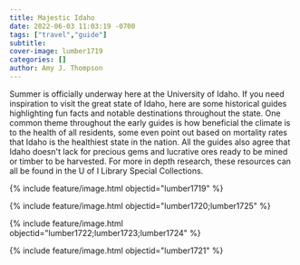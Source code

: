 ```yaml
---
title: Majestic Idaho
date: 2022-06-03 11:03:19 -0700
tags: ["travel","guide"]
subtitle: 
cover-image: lumber1719
categories: []
author: Amy J. Thompson
---
```


Summer is officially underway here at the University of Idaho. If you need inspiration to visit the great state of Idaho, here are some historical guides highlighting fun facts and notable destinations throughout the state. One common theme throughout the early guides is how beneficial the climate is to the health of all residents, some even point out based on mortality rates that Idaho is the healthiest state in the nation. All the guides also agree that Idaho doesn't lack for precious gems and lucrative ores ready to be mined or timber to be harvested. For more in depth research, these resources can all be found in the U of I Library Special Collections.

{% include feature/image.html objectid="lumber1719" %}

{% include feature/image.html objectid="lumber1720;lumber1725" %}

{% include feature/image.html objectid="lumber1722;lumber1723;lumber1724" %}

{% include feature/image.html objectid="lumber1721" %}